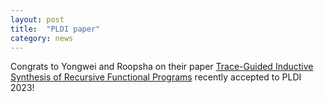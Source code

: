 ```yaml
---
layout: post
title:  "PLDI paper"
category: news
---
```


Congrats to Yongwei and Roopsha on their paper [Trace-Guided Inductive Synthesis of Recursive Functional Programs](https://victoryyw.github.io/assets/pdfs/syrup.pdf) recently accepted to PLDI 2023!
